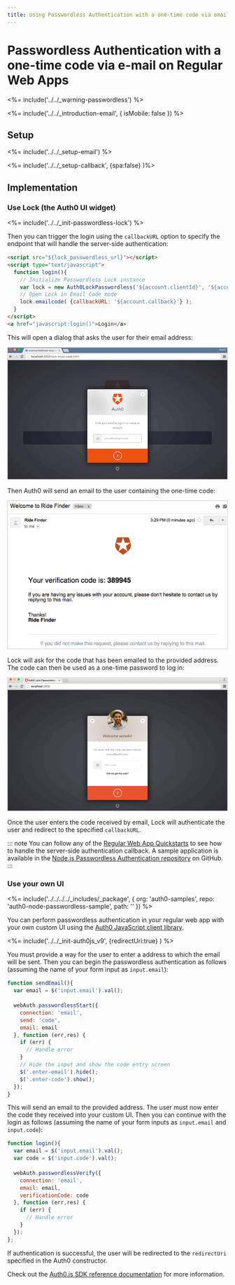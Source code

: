 ```yaml
---
title: Using Passwordless Authentication with a one-time code via email on Regular Web Apps
---
```

# Passwordless Authentication with a one-time code via e-mail on Regular Web Apps

<%= include('../../_warning-passwordless') %>

<%= include('../../_introduction-email', { isMobile: false }) %>

## Setup

<%= include('../../_setup-email') %>

<%= include('../../_setup-callback', {spa:false} )%>

## Implementation

### Use Lock (the Auth0 UI widget)

<%= include('../../_init-passwordless-lock') %>

Then you can trigger the login using the `callbackURL` option to specify the endpoint that will handle the server-side authentication:

```html
<script src="${lock_passwordless_url}"></script>
<script type="text/javascript">
  function login(){
    // Initialize Passwordless Lock instance
    var lock = new Auth0LockPasswordless('${account.clientId}', '${account.namespace}');
    // Open Lock in Email Code mode
    lock.emailcode( {callbackURL: '${account.callback}'} );
  }
</script>
<a href="javascript:login()">Login</a>
```

This will open a dialog that asks the user for their email address:

![](/media/articles/connections/passwordless/passwordless-email-request-web.png)

Then Auth0 will send an email to the user containing the one-time code:

![](/media/articles/connections/passwordless/passwordless-email-receive-code-web.png)

Lock will ask for the code that has been emailed to the provided address. The code can then be used as a one-time password to log in:

![](/media/articles/connections/passwordless/passwordless-email-enter-code-web.png)

Once the user enters the code received by email, Lock will authenticate the user and redirect to the specified `callbackURL`.

::: note
You can follow any of the [Regular Web App Quickstarts](/quickstart/webapp) to see how to handle the server-side authentication callback. A sample application is available in the [Node.js Passwordless Authentication repository](https://github.com/auth0/auth0-node-passwordless-sample) on GitHub.
:::

### Use your own UI

<%= include('../../../../_includes/_package', {
  org: 'auth0-samples',
  repo: 'auth0-node-passwordless-sample',
  path: ''
}) %>

You can perform passwordless authentication in your regular web app with your own custom UI using the [Auth0 JavaScript client library](/libraries/auth0js).

<%= include('../../_init-auth0js_v9', {redirectUri:true} ) %>

You must provide a way for the user to enter a address to which the email will be sent. Then you can begin the passwordless authentication as follows (assuming the name of your form input as `input.email`):

```js
function sendEmail(){
  var email = $('input.email').val();

  webAuth.passwordlessStart({
    connection: 'email',
    send: 'code',
    email: email
  }, function (err,res) {
    if (err) {
      // Handle error
    }
    // Hide the input and show the code entry screen
    $('.enter-email').hide();
    $('.enter-code').show();
  });
}
```

This will send an email to the provided address. The user must now enter the code they received into your custom UI. Then you can continue with the login as follows (assuming the name of your form inputs as `input.email` and `input.code`):

```js
function login(){
  var email = $('input.email').val();
  var code = $('input.code').val();

  webAuth.passwordlessVerify({
    connection: 'email',
    email: email,
    verificationCode: code
  }, function (err,res) {
    if (err) {
      // Handle error
    }
  });
};
```

If authentication is successful, the user will be redirected to the `redirectUri` specified in the Auth0 constructor.

Check out the [Auth0.js SDK reference documentation](/libraries/auth0js) for more information.

